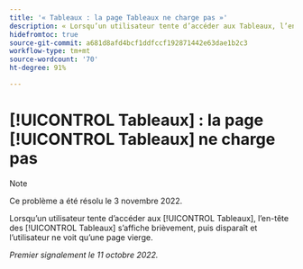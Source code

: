 ```yaml
---
title: '« Tableaux : la page Tableaux ne charge pas »'
description: « Lorsqu’un utilisateur tente d’accéder aux Tableaux, l’en-tête des Tableaux s’affiche brièvement, puis disparaît et l’utilisateur ne voit qu’une page vierge. »
hidefromtoc: true
source-git-commit: a681d8afd4bcf1ddfccf192871442e63dae1b2c3
workflow-type: tm+mt
source-wordcount: '70'
ht-degree: 91%

---
```



# [!UICONTROL Tableaux] : la page [!UICONTROL Tableaux] ne charge pas

>[!NOTE]
>
>Ce problème a été résolu le 3 novembre 2022.

Lorsqu’un utilisateur tente d’accéder aux [!UICONTROL Tableaux], l’en-tête des [!UICONTROL Tableaux] s’affiche brièvement, puis disparaît et l’utilisateur ne voit qu’une page vierge.

_Premier signalement le 11 octobre 2022._

